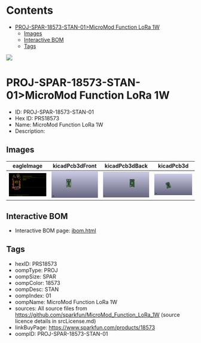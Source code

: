 



Contents
========

* [PROJ-SPAR-18573-STAN-01>MicroMod Function LoRa 1W](#proj-spar-18573-stan-01micromod-function-lora-1w)
	* [Images](#images)
	* [Interactive BOM](#interactive-bom)
	* [Tags](#tags)
  
![][im]
# PROJ-SPAR-18573-STAN-01>MicroMod Function LoRa 1W

- ID: PROJ-SPAR-18573-STAN-01
- Hex ID: PRS18573
- Name: MicroMod Function LoRa 1W
- Description: 

## Images
  
  

|eagleImage|kicadPcb3dFront|kicadPcb3dBack|kicadPcb3d|
| :---: | :---: | :---: | :---: |
|[![eagleImage](eagleImage_140.png)](eagleImage_.png)|[![kicadPcb3dFront](kicadPcb3dFront_140.png)](kicadPcb3dFront_.png)|[![kicadPcb3dBack](kicadPcb3dBack_140.png)](kicadPcb3dBack_.png)|[![kicadPcb3d](kicadPcb3d_140.png)](kicadPcb3d_.png)|

## Interactive BOM

- Interactive BOM page: [ibom.html](kicad/bom/ibom.html)

## Tags

- hexID: PRS18573
- oompType: PROJ
- oompSize: SPAR
- oompColor: 18573
- oompDesc: STAN
- oompIndex: 01
- oompName: MicroMod Function LoRa 1W
- sources: All source files from https://github.com/sparkfun/MicroMod_Function_LoRa_1W (source licence details in srcLicense.md)
- linkBuyPage: https://www.sparkfun.com/products/18573
- oompID: PROJ-SPAR-18573-STAN-01



[im]: kicadPcb3d_450.png
